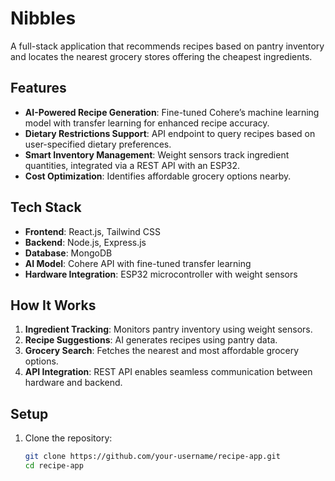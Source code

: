 # Nibbles

A full-stack application that recommends recipes based on pantry inventory and locates the nearest grocery stores offering the cheapest ingredients.

## Features
- **AI-Powered Recipe Generation**: Fine-tuned Cohere’s machine learning model with transfer learning for enhanced recipe accuracy.
- **Dietary Restrictions Support**: API endpoint to query recipes based on user-specified dietary preferences.
- **Smart Inventory Management**: Weight sensors track ingredient quantities, integrated via a REST API with an ESP32.
- **Cost Optimization**: Identifies affordable grocery options nearby.

## Tech Stack
- **Frontend**: React.js, Tailwind CSS
- **Backend**: Node.js, Express.js
- **Database**: MongoDB
- **AI Model**: Cohere API with fine-tuned transfer learning
- **Hardware Integration**: ESP32 microcontroller with weight sensors

## How It Works
1. **Ingredient Tracking**: Monitors pantry inventory using weight sensors.
2. **Recipe Suggestions**: AI generates recipes using pantry data.
3. **Grocery Search**: Fetches the nearest and most affordable grocery options.
4. **API Integration**: REST API enables seamless communication between hardware and backend.

## Setup
1. Clone the repository:
   ```bash
   git clone https://github.com/your-username/recipe-app.git
   cd recipe-app
